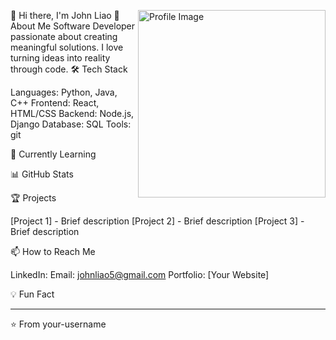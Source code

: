 👋 Hi there, I'm John Liao
<img align="right" width="300" height="300" src="" alt="Profile Image">
🚀 About Me
Software Developer passionate about creating meaningful solutions. I love turning ideas into reality through code.
🛠️ Tech Stack

Languages: Python, Java, C++
Frontend: React, HTML/CSS
Backend: Node.js, Django
Database: SQL
Tools: git

🌱 Currently Learning



📊 GitHub Stats


🏆 Projects

[Project 1] - Brief description
[Project 2] - Brief description
[Project 3] - Brief description

📫 How to Reach Me

LinkedIn: 
Email: johnliao5@gmail.com
Portfolio: [Your Website]

💡 Fun Fact
_____

⭐️ From your-username
